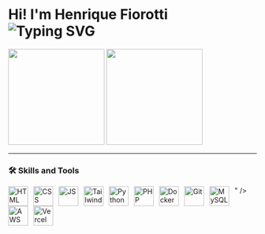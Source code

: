 <h1>
  Hi! I'm Henrique Fiorotti
  <br>
  <span>
    <img src="https://readme-typing-svg.demolab.com?font=Mona+sans&duration=4000&pause=1000&color=0969DA&vCenter=true&width=435&height=23&lines=Systems+Development+Technician;Currently+studying+Python"                 alt="Typing SVG" />
  </span>
</h1>


<div>
  <img height=195rem src="https://github-readme-stats.vercel.app/api?username=henrique-fiorotti&show_icons=true&bg_color=00000000&border_radius=6">
  <img height=195rem src="https://github-readme-stats.vercel.app/api/top-langs/?username=henrique-fiorotti&layout=donut&border_radius=7">
</div>

<hr>

### 🛠️ Skills and Tools
  <img 
      width="40"
      height="40"
      alt="HTML"
      align="left"
      title="HTML"
      style="padding-right: 8px;" 
      src="https://cdn.jsdelivr.net/gh/devicons/devicon@latest/icons/html5/html5-plain.svg"
  />
  <img 
      width="40"
      height="40"
      alt="CSS"
      align="left"
      title="CSS"
      style="padding-right: 8px;" 
    src= "https://cdn.jsdelivr.net/gh/devicons/devicon@latest/icons/css3/css3-plain.svg"
  />
  <img 
      width="40"
      height="40"
      alt="JS"
      align="left"
      title="JS"
      style="padding-right: 8px;" 
    src= "https://cdn.jsdelivr.net/gh/devicons/devicon@latest/icons/javascript/javascript-plain.svg" 
  />
  <img 
      width="40"
      height="40"
      alt="Tailwind"
      align="left"
      title="Tailwind"
      style="padding-right: 8px;" 
      src= "https://cdn.jsdelivr.net/gh/devicons/devicon@latest/icons/tailwindcss/tailwindcss-original.svg" />
  <img 
      width="40"
      height="40"
      alt="Python"
      align="left"
      title="Python"
      style="padding-right: 8px;" 
      src= "https://cdn.jsdelivr.net/gh/devicons/devicon@latest/icons/python/python-plain.svg" />
  <img 
      width="40"
      height="40"
      alt="PHP"
      align="left"
      title="PHP"
      style="padding-right: 8px;" 
      src= "https://cdn.jsdelivr.net/gh/devicons/devicon@latest/icons/php/php-plain.svg" />
  <img
      width="40"
      height="40"
      alt="Docker"
      align="left"
      title="Docker"
      style="padding-right: 8px;" 
      src= "https://github.com/user-attachments/assets/f8b320f6-6712-4f8c-82a1-2842ee303bb3" />
" />
  <img 
      width="40"
      height="40"
      alt="Git"
      align="left"
      title="Git"
      style="padding-right: 8px;" 
      src= "https://cdn.jsdelivr.net/gh/devicons/devicon@latest/icons/git/git-plain.svg" />
  <img
      width="40"
      height="40"
      alt="MySQL"
      align="left"
      title="MySQL"
      style="padding-right: 8px;" 
      src= "https://cdn.jsdelivr.net/gh/devicons/devicon@latest/icons/mysql/mysql-original.svg" />
  <img 
      width="40"
      height="40"
      alt="AWS"
      align="left"
      title="AWS"
      style="padding-right: 8px;" 
      src= "https://cdn.jsdelivr.net/gh/devicons/devicon@latest/icons/amazonwebservices/amazonwebservices-plain-wordmark.svg" />
  <img 
      width="40"
      height="40"
      alt="Vercel"
      align="left"
      title="Vercel"
      style="padding-right: 8px;" 
      src= "https://cdn.jsdelivr.net/gh/devicons/devicon@latest/icons/vercel/vercel-original.svg" />




<!---
Henrique-Fiorotti/Henrique-Fiorotti is a ✨ special ✨ repository because its `README.md` (this file) appears on your GitHub profile.
You can click the Preview link to take a look at your changes.
--->
